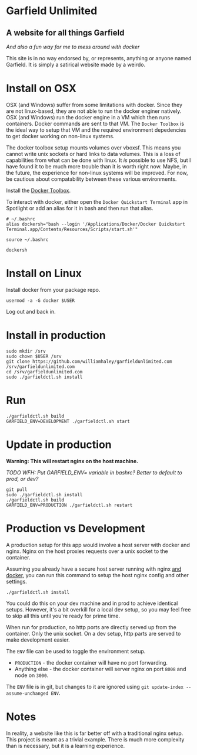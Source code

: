 # Garfield Unlimited

## A website for all things Garfield

*And also a fun way for me to mess around with docker*

This site is in no way endorsed by, or represents, anything or anyone named Garfield. It is simply a satirical website made by a weirdo.

# Install on OSX

OSX (and Windows) suffer from some limitations with docker. Since they are not linux-based, they are not able to run the docker enginer natively. OSX (and Windows) run the docker engine in a VM which then runs containers. Docker commands are sent to that VM. The `Docker Toolbox` is the ideal way to setup that VM and the required environment depedencies to get docker working on non-linux systems.

The docker toolbox setup mounts volumes over vboxsf. This means you cannot write unix sockets or hard links to data volumes. This is a loss of capabilities from what can be done with linux. It *is* possible to use NFS, but I have found it to be much more trouble than it is worth right now. Maybe, in the future, the experience for non-linux systems will be improved. For now, be cautious about compatability between these various environments.

Install the [Docker Toolbox](https://www.docker.com/products/docker-toolbox).

To interact with docker, either open the `Docker Quickstart Terminal` app in Spotlight or add an alias for it in bash and then run that alias.

```
# ~/.bashrc
alias dockersh="bash --login '/Applications/Docker/Docker Quickstart Terminal.app/Contents/Resources/Scripts/start.sh'"

source ~/.bashrc

dockersh
```

# Install on Linux

Install docker from your package repo.

```
usermod -a -G docker $USER
```

Log out and back in.

# Install in production

```
sudo mkdir /srv
sudo chown $USER /srv
git clone https://github.com/williamhaley/garfieldunlimited.com /srv/garfieldunlimited.com
cd /srv/garfieldunlimited.com
sudo ./garfieldctl.sh install
```

# Run

```
./garfieldctl.sh build
GARFIELD_ENV=DEVELOPMENT ./garfieldctl.sh start
```

# Update in production

**Warning: This will restart nginx on the host machine.**

*TODO WFH: Put GARFIELD_ENV= variable in bashrc? Better to default to prod, or dev?*

```
git pull
sudo ./garfieldctl.sh install
./garfieldctl.sh build
GARFIELD_ENV=PRODUCTION ./garfieldctl.sh restart
```

# Production vs Development

A production setup for this app would involve a host server with docker and nginx. Nginx on the host proxies requests over a unix socket to the container.

Assuming you already have a secure host server running with nginx [and docker](https://docs.docker.com/engine/installation/linux/ubuntulinux/), you can run this command to setup the host nginx config and other settings.

```
./garfieldctl.sh install
```

You could do this on your dev machine and in prod to achieve identical setups. However, it's a bit overkill for a local dev setup, so you may feel free to skip all this until you're ready for prime time.

When run for production, no http ports are directly served up from the container. Only the unix socket. On a dev setup, http parts are served to make development easier.

The `ENV` file can be used to toggle the environment setup.

* `PRODUCTION` - the docker container will have no port forwarding.
* Anything else - the docker container will server nginx on port `8008` and node on `3000`.

The `ENV` file is in git, but changes to it are ignored using `git update-index --assume-unchanged ENV`.

# Notes

In reality, a website like this is far better off with a traditional nginx setup. This project is meant as a trivial example. There is much more complexity than is necessary, but it is a learning experience.
